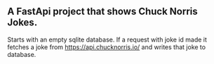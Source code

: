 ## A FastApi project that shows Chuck Norris Jokes.


Starts with an empty sqlite database. If a request with
joke id made it fetches a joke from https://api.chucknorris.io/ and writes that joke to database.





